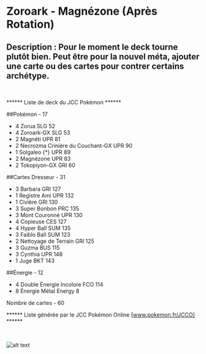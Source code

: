 # Zoroark - Magnézone (Après Rotation)

## Description : Pour le moment le deck tourne plutôt bien. Peut être pour la nouvel méta, ajouter une carte ou des cartes pour contrer certains archétype.

<br>

****** Liste de deck du JCC Pokémon ******

##Pokémon - 17

* 4 Zorua SLG 52
* 4 Zoroark-GX SLG 53
* 2 Magnéti UPR 81
* 2 Necrozma Crinière du Couchant-GX UPR 90
* 1 Solgaleo {*} UPR 89
* 2 Magnézone UPR 83
* 2 Tokopiyon-GX GRI 60

##Cartes Dresseur - 31

* 3 Barbara GRI 127
* 1 Registre Ami UPR 132
* 1 Civière GRI 130
* 3 Super Bonbon PRC 135
* 3 Mont Couronné UPR 130
* 4 Copieuse CES 127
* 4 Hyper Ball SUM 135
* 3 Faiblo Ball SUM 123
* 2 Nettoyage de Terrain GRI 125
* 3 Guzma BUS 115
* 3 Cynthia UPR 148
* 1 Juge BKT 143

##Énergie - 12

* 4 Double Énergie Incolore FCO 114
* 8 Énergie Métal Energy 8

Nombre de cartes - 60

****** Liste générée par le JCC Pokémon Online [www.pokemon.fr/JCCO] ******

<br>

![alt text](img/ZoroarkMagnézone.png)